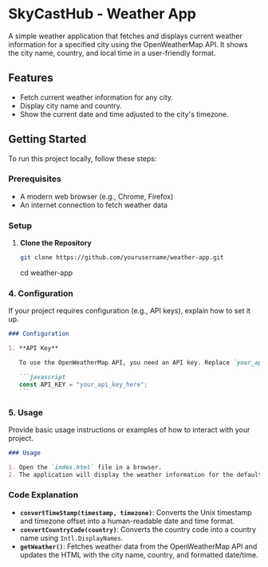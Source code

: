 # SkyCastHub - Weather App

A simple weather application that fetches and displays current weather information for a specified city using the OpenWeatherMap API. It shows the city name, country, and local time in a user-friendly format.

## Features

- Fetch current weather information for any city.
- Display city name and country.
- Show the current date and time adjusted to the city's timezone.

## Getting Started

To run this project locally, follow these steps:

### Prerequisites

- A modern web browser (e.g., Chrome, Firefox)
- An internet connection to fetch weather data

### Setup

1. **Clone the Repository**

   ```bash
   git clone https://github.com/yourusername/weather-app.git
   ```

   cd weather-app

### 4. **Configuration**

If your project requires configuration (e.g., API keys), explain how to set it up.

````markdown
### Configuration

1. **API Key**

   To use the OpenWeatherMap API, you need an API key. Replace `your_api_key_here` in the JavaScript code with your own API key.

   ```javascript
   const API_KEY = "your_api_key_here";
   ```
````

### 5. **Usage**

Provide basic usage instructions or examples of how to interact with your project.

```markdown
### Usage

1. Open the `index.html` file in a browser.
2. The application will display the weather information for the default city (`Bhubaneswar`) and update it with the current date and time.
```

### Code Explanation

- **`convertTimeStamp(timestamp, timezone)`**: Converts the Unix timestamp and timezone offset into a human-readable date and time format.
- **`convertCountryCode(country)`**: Converts the country code into a country name using `Intl.DisplayNames`.
- **`getWeather()`**: Fetches weather data from the OpenWeatherMap API and updates the HTML with the city name, country, and formatted date/time.
